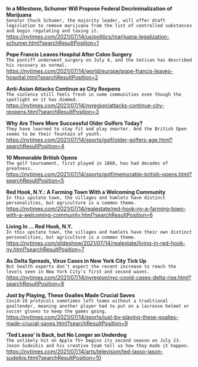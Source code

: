 **In a Milestone, Schumer Will Propose Federal Decriminalization of Marijuana**\
`Senator Chuck Schumer, the majority leader, will offer draft legislation to remove marijuana from the list of controlled substances and begin regulating and taxing it.`\
https://nytimes.com/2021/07/14/us/politics/marijuana-legalization-schumer.html?searchResultPosition=1

**Pope Francis Leaves Hospital After Colon Surgery**\
`The pontiff underwent surgery on July 4, and the Vatican has described his recovery as normal.`\
https://nytimes.com/2021/07/14/world/europe/pope-francis-leaves-hospital.html?searchResultPosition=2

**Anti-Asian Attacks Continue as City Reopens**\
`The violence still feels fresh in some communities even though the spotlight on it has dimmed.`\
https://nytimes.com/2021/07/14/nyregion/attacks-continue-city-reopens.html?searchResultPosition=3

**Why Are There More Successful Older Golfers Today?**\
`They have learned to stay fit and play smarter. And the British Open seems to be their fountain of youth.`\
https://nytimes.com/2021/07/14/sports/golf/older-golfers-age.html?searchResultPosition=4

**10 Memorable British Opens**\
`The golf tournament, first played in 1860, has had decades of greatness.`\
https://nytimes.com/2021/07/14/sports/golf/memorable-british-opens.html?searchResultPosition=5

**Red Hook, N.Y.: A Farming Town With a Welcoming Community**\
`In this upstate town, the villages and hamlets have distinct personalities, but agriculture is a common theme.`\
https://nytimes.com/2021/07/14/realestate/red-hook-ny-a-farming-town-with-a-welcoming-community.html?searchResultPosition=6

**Living In ... Red Hook, N.Y.**\
`In this upstate town, the villages and hamlets have their own distinct personalities, but agriculture is a common theme.`\
https://nytimes.com/slideshow/2021/07/14/realestate/living-in-red-hook-ny.html?searchResultPosition=7

**As Delta Spreads, Virus Cases in New York City Tick Up**\
`But health experts don’t expect the recent increase to reach the levels seen in New York City’s first and second waves.`\
https://nytimes.com/2021/07/14/nyregion/nyc-covid-cases-delta-rise.html?searchResultPosition=8

**Just by Playing, These Goalies Made Crucial Saves**\
`Covid-19 protocols sometimes left teams without a traditional goaltender, meaning another player had to put on a lacrosse helmet or soccer gloves to keep the games going.`\
https://nytimes.com/2021/07/14/sports/just-by-playing-these-goalies-made-crucial-saves.html?searchResultPosition=9

**‘Ted Lasso’ Is Back, but No Longer an Underdog**\
`The unlikely hit on Apple TV+ begins its second season on July 23. Jason Sudeikis and his creative team tell us how they made it happen.`\
https://nytimes.com/2021/07/14/arts/television/ted-lasso-jason-sudeikis.html?searchResultPosition=10

